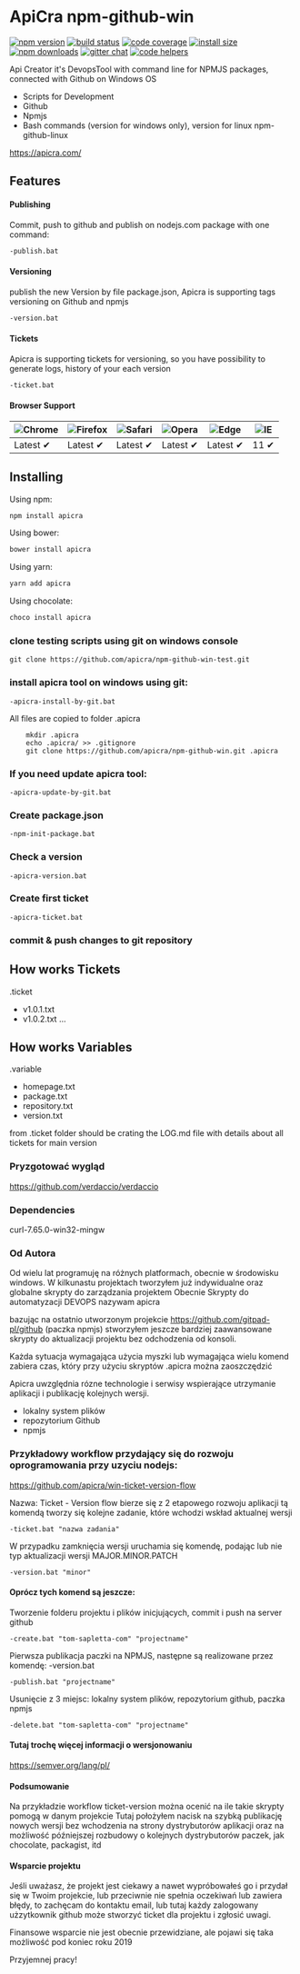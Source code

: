# ApiCra npm-github-win

[![npm version](https://img.shields.io/npm/v/apicra.svg?style=flat-square)](https://www.npmjs.org/package/apicra)
[![build status](https://img.shields.io/travis/apicra/apicra.svg?style=flat-square)](https://travis-ci.org/apicra/apicra)
[![code coverage](https://img.shields.io/coveralls/mzabriskie/apicra.svg?style=flat-square)](https://coveralls.io/r/mzabriskie/apicra)
[![install size](https://packagephobia.now.sh/badge?p=apicra)](https://packagephobia.now.sh/result?p=apicra)
[![npm downloads](https://img.shields.io/npm/dm/apicra.svg?style=flat-square)](http://npm-stat.com/charts.html?package=apicra)
[![gitter chat](https://img.shields.io/gitter/room/mzabriskie/apicra.svg?style=flat-square)](https://gitter.im/mzabriskie/apicra)
[![code helpers](https://www.codetriage.com/apicra/apicra/badges/users.svg)](https://www.codetriage.com/apicra/apicra)


Api Creator it's DevopsTool with command line for NPMJS packages, connected with Github on Windows OS
+ Scripts for Development
+ Github
+ Npmjs
+ Bash commands (version for windows only), version for linux npm-github-linux

https://apicra.com/


## Features

#### Publishing
Commit, push to github and publish on nodejs.com package with one command:
```bash
-publish.bat
```

#### Versioning
publish the new Version
by file package.json, Apicra is supporting tags versioning on Github and npmjs
```bash
-version.bat
```

#### Tickets
Apicra is supporting tickets for versioning, so you have possibility to generate logs, history of your each version
```bash
-ticket.bat
```

#### Browser Support

![Chrome](https://raw.github.com/alrra/browser-logos/master/src/chrome/chrome_48x48.png) | ![Firefox](https://raw.github.com/alrra/browser-logos/master/src/firefox/firefox_48x48.png) | ![Safari](https://raw.github.com/alrra/browser-logos/master/src/safari/safari_48x48.png) | ![Opera](https://raw.github.com/alrra/browser-logos/master/src/opera/opera_48x48.png) | ![Edge](https://raw.github.com/alrra/browser-logos/master/src/edge/edge_48x48.png) | ![IE](https://raw.github.com/alrra/browser-logos/master/src/archive/internet-explorer_9-11/internet-explorer_9-11_48x48.png) |
--- | --- | --- | --- | --- | --- |
Latest ✔ | Latest ✔ | Latest ✔ | Latest ✔ | Latest ✔ | 11 ✔ |


## Installing

Using npm:

```bash
npm install apicra
```

Using bower:

```bash
bower install apicra
```

Using yarn:

```bash
yarn add apicra
```

Using chocolate:

```bash
choco install apicra
```

### clone testing scripts using git on windows console

    git clone https://github.com/apicra/npm-github-win-test.git


### install apicra tool on windows using git:

    -apicra-install-by-git.bat

All files are copied to folder .apicra

        mkdir .apicra
        echo .apicra/ >> .gitignore
        git clone https://github.com/apicra/npm-github-win.git .apicra


### If you need update apicra tool:

    -apicra-update-by-git.bat


### Create package.json

    -npm-init-package.bat

### Check a version

    -apicra-version.bat


### Create first ticket

    -apicra-ticket.bat

### commit &  push changes to git repository



## How works Tickets

.ticket
+ v1.0.1.txt
+ v1.0.2.txt
...

## How works Variables

.variable
+ homepage.txt
+ package.txt
+ repository.txt
+ version.txt



from .ticket folder should be crating the  LOG.md file with details about all tickets for main version


### Pryzgotować wygląd
https://github.com/verdaccio/verdaccio

### Dependencies

curl-7.65.0-win32-mingw

### Od Autora

Od wielu lat programuję na różnych platformach, obecnie w środowisku windows.
W kilkunastu projektach tworzyłem już indywidualne oraz globalne skrypty do zarządzania projektem
Obecnie Skrypty do automatyzacji DEVOPS nazywam apicra

bazując na ostatnio utworzonym projekcie
https://github.com/gitpad-pl/github
(paczka npmjs) stworzyłem jeszcze bardziej zaawansowane skrypty do aktualizacji projektu bez odchodzenia od konsoli.

Każda sytuacja wymagająca użycia myszki lub wymagająca wielu komend zabiera czas, który przy użyciu skryptów .apicra można zaoszczędzić

Apicra uwzględnia rózne technologie i serwisy wspierające utrzymanie aplikacji i publikację kolejnych wersji.

+ lokalny system plików
+ repozytorium Github
+ npmjs

### Przykładowy workflow przydający się do rozwoju oprogramowania przy uzyciu nodejs:

https://github.com/apicra/win-ticket-version-flow


Nazwa: Ticket - Version flow bierze się z 2 etapowego rozwoju aplikacji
tą komendą tworzy się kolejne zadanie, które wchodzi wskład aktualnej wersji

    -ticket.bat "nazwa zadania"


W przypadku zamknięcia wersji uruchamia się komendę, podając lub nie typ aktualizacji wersji MAJOR.MINOR.PATCH

    -version.bat "minor"


#### Oprócz tych komend są jeszcze:

Tworzenie folderu projektu i plików inicjujących, commit i push na server github

    -create.bat "tom-sapletta-com" "projectname"

Pierwsza publikacja paczki na NPMJS, następne są realizowane przez komendę: -version.bat

    -publish.bat "projectname"


Usunięcie z 3 miejsc: lokalny system plików, repozytorium github, paczka npmjs

    -delete.bat "tom-sapletta-com" "projectname"


#### Tutaj trochę więcej informacji o wersjonowaniu
https://semver.org/lang/pl/


#### Podsumowanie

Na przykładzie workflow ticket-version można ocenić na ile takie skrypty pomogą w danym projekcie
Tutaj położyłem nacisk na szybką publikację nowych wersji bez wchodzenia na strony dystrybutorów aplikacji
oraz na możliwość późniejszej rozbudowy o kolejnych dystrybutorów paczek, jak chocolate, packagist, itd


#### Wsparcie projektu
Jeśli uważasz, że projekt jest ciekawy a nawet wypróbowałeś go i przydał się w Twoim projekcie,
lub przeciwnie nie spełnia oczekiwań lub zawiera błędy, to zachęcam do kontaktu email, lub tutaj
każdy zalogowany użzytkownik github może stworzyć ticket dla projektu i zgłosić uwagi.

Finansowe wsparcie nie jest obecnie przewidziane, ale pojawi się taka możliwość pod koniec roku 2019

Przyjemnej pracy!




